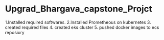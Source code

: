 # Upgrad_Bhargava_capstone_Projct


1.Installed required softwares.
2.Installed Prometheous on kubernetes
3. created required files
4. created eks cluster
5. pushed docker images to ecs reposiory
